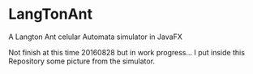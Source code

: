 # LangTonAnt
A Langton Ant celular Automata simulator in JavaFX

Not finish at this time 20160828 but in work progress...
 I put inside this Repository some picture from the simulator.
